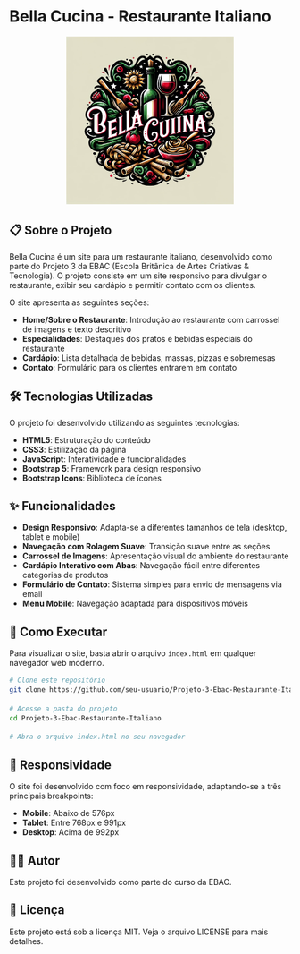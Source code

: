 # Bella Cucina - Restaurante Italiano

<p align="center">
  <img src="images/restaurante.png" alt="Logo Bella Cucina" width="300">
</p>

## 📋 Sobre o Projeto

Bella Cucina é um site para um restaurante italiano, desenvolvido como parte do Projeto 3 da EBAC (Escola Britânica de Artes Criativas & Tecnologia). O projeto consiste em um site responsivo para divulgar o restaurante, exibir seu cardápio e permitir contato com os clientes.

O site apresenta as seguintes seções:
- **Home/Sobre o Restaurante**: Introdução ao restaurante com carrossel de imagens e texto descritivo
- **Especialidades**: Destaques dos pratos e bebidas especiais do restaurante
- **Cardápio**: Lista detalhada de bebidas, massas, pizzas e sobremesas
- **Contato**: Formulário para os clientes entrarem em contato

## 🛠️ Tecnologias Utilizadas

O projeto foi desenvolvido utilizando as seguintes tecnologias:

- **HTML5**: Estruturação do conteúdo
- **CSS3**: Estilização da página
- **JavaScript**: Interatividade e funcionalidades
- **Bootstrap 5**: Framework para design responsivo
- **Bootstrap Icons**: Biblioteca de ícones

## ✨ Funcionalidades

- **Design Responsivo**: Adapta-se a diferentes tamanhos de tela (desktop, tablet e mobile)
- **Navegação com Rolagem Suave**: Transição suave entre as seções
- **Carrossel de Imagens**: Apresentação visual do ambiente do restaurante
- **Cardápio Interativo com Abas**: Navegação fácil entre diferentes categorias de produtos
- **Formulário de Contato**: Sistema simples para envio de mensagens via email
- **Menu Mobile**: Navegação adaptada para dispositivos móveis

## 🚀 Como Executar

Para visualizar o site, basta abrir o arquivo `index.html` em qualquer navegador web moderno.

```bash
# Clone este repositório
git clone https://github.com/seu-usuario/Projeto-3-Ebac-Restaurante-Italiano.git

# Acesse a pasta do projeto
cd Projeto-3-Ebac-Restaurante-Italiano

# Abra o arquivo index.html no seu navegador
```

## 📱 Responsividade

O site foi desenvolvido com foco em responsividade, adaptando-se a três principais breakpoints:
- **Mobile**: Abaixo de 576px
- **Tablet**: Entre 768px e 991px
- **Desktop**: Acima de 992px

## 👨‍💻 Autor

Este projeto foi desenvolvido como parte do curso da EBAC.

## 📄 Licença

Este projeto está sob a licença MIT. Veja o arquivo LICENSE para mais detalhes. 